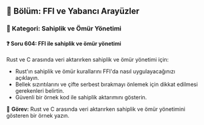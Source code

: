 ## 📘 Bölüm: FFI ve Yabancı Arayüzler  
### 🔹 Kategori: Sahiplik ve Ömür Yönetimi  
#### ❓ Soru 604: FFI ile sahiplik ve ömür yönetimi

Rust ve C arasında veri aktarırken sahiplik ve ömür yönetimi için:

- Rust'ın sahiplik ve ömür kurallarını FFI'da nasıl uygulayacağınızı açıklayın.
- Bellek sızıntılarını ve çifte serbest bırakmayı önlemek için dikkat edilmesi gerekenleri belirtin.
- Güvenli bir örnek kod ile sahiplik aktarımını gösterin.

🔧 **Görev:** Rust ve C arasında veri aktarırken sahiplik ve ömür yönetimini gösteren bir örnek yazın.
